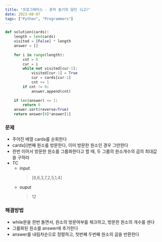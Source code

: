 ```yaml
---
title: "프로그래머스 - 혼자 놀기의 달인 (L2)"
date: 2023-08-07
tags: ["Python", "Programmers"]
---
```


```python
def solution(cards):
    length = len(cards)
    visited = [False] * length
    answer = []
    
    for i in range(length):
        cnt = 0
        cur = i
        while not visited[cur-1]:
            visited[cur-1] = True
            cur = cards[cur-1]
            cnt += 1
        if cnt != 0:
            answer.append(cnt)
    
    if len(answer) <= 1:
        return 0
    answer.sort(reverse=True)
    return answer[0]*answer[1]
```

### 문제

- 주어진 배열 cards를 순회한다
- cards[i]번째 원소를 방문한다, 이미 방문한 원소인 경우 그만한다
- 한번 이어서 방문한 원소를 그룹화한다고 할 때, 두 그룹의 원소개수의 곱의 최대값을 구하라
- TC
  - input
    > [8,6,3,7,2,5,1,4]
  - ouput
    > 12

### 해결방법
- while문을 한번 돌면서, 원소의 방문여부를 체크하고, 방문한 원소의 개수를 센다
- 그룹화된 원소를 answer에 추가한다
- answer를 내림차순으로 정렬하고, 첫번째 두번째 원소의 곱을 반환한다
